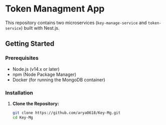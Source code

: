 # Token Managment App

This repository contains two microservices (`key-manage-service` and `token-service`) built with Nest.js.

## Getting Started

### Prerequisites

- Node.js (v14.x or later)
- npm (Node Package Manager)
- Docker (for running the MongoDB container)

### Installation

1. **Clone the Repository:**

   ```bash
   git clone https://github.com/arya0618/Key-Mg.git
   cd Key-Mg

